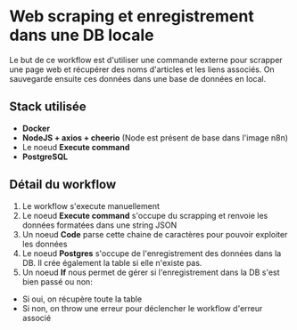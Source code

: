 # Web scraping et enregistrement dans une DB locale

Le but de ce workflow est d'utiliser une commande externe pour scrapper une page web et récupérer des noms d'articles et les liens associés. On sauvegarde ensuite ces données dans une base de données en local.

## Stack utilisée

- **Docker**
- **NodeJS + axios + cheerio** (Node est présent de base dans l'image n8n)
- Le noeud **Execute command**
- **PostgreSQL**

## Détail du workflow

1. Le workflow s'execute manuellement
2. Le noeud **Execute command** s'occupe du scrapping et renvoie les données formatées dans une string JSON
3. Un noeud **Code** parse cette chaine de caractères pour pouvoir exploiter les données
4. Le noeud **Postgres** s'occupe de l'enregistrement des données dans la DB. Il crée également la table si elle n'existe pas.
5. Un noeud **If** nous permet de gérer si l'enregistrement dans la DB s'est bien passé ou non:

- Si oui, on récupère toute la table
- Si non, on throw une erreur pour déclencher le workflow d'erreur associé
